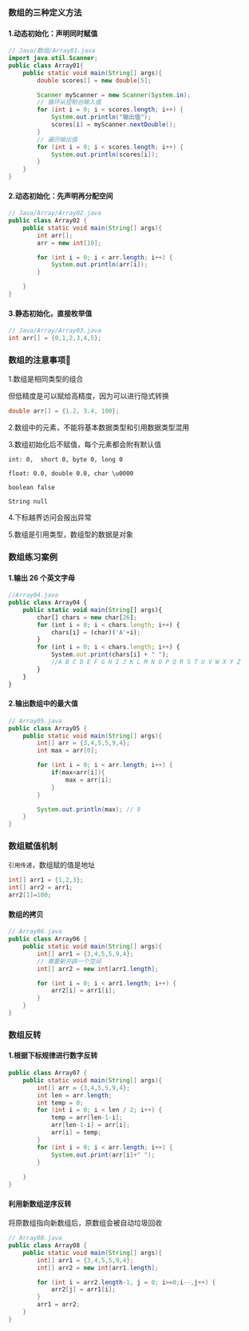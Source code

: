 
### 数组的三种定义方法

#### 1.动态初始化：声明同时赋值

```java
// Java/数组/Array01.java
import java.util.Scanner;
public class Array01{
    public static void main(String[] args){
        double scores[] = new double[5];

        Scanner myScanner = new Scanner(System.in);
        // 循环从控制台输入值
        for (int i = 0; i < scores.length; i++) {
            System.out.println("输出值");
            scores[i] = myScanner.nextDouble();
        }
        // 遍历输出值
        for (int i = 0; i < scores.length; i++) {
            System.out.println(scores[i]);
        }
    }
}
```

#### 2.动态初始化：先声明再分配空间
```java
// Java/Array/Array02.java
public class Array02 {
    public static void main(String[] args){
        int arr[];
        arr = new int[10];

        for (int i = 0; i < arr.length; i++) {
            System.out.println(arr[i]);
        }

    }
}
```

#### 3.静态初始化，直接枚举值

```java
// Java/Array/Array03.java
int arr[] = {0,1,2,3,4,5};
```

### 数组的注意事项📢

1.数组是相同类型的组合

但低精度是可以赋给高精度，因为可以进行隐式转换

```java
double arr[] = {1.2, 3.4, 100};
```

2.数组中的元素，不能将基本数据类型和引用数据类型混用

3.数组初始化后不赋值，每个元素都会附有默认值

    int: 0,  short 0, byte 0, long 0

    float: 0.0, double 0.0, char \u0000

    boolean false

    String null

4.下标越界访问会报出异常

5.数组是引用类型，数组型的数据是对象

### 数组练习案例

#### 1.输出 26 个英文字母

```javascript
//Array04.java
public class Array04 {
    public static void main(String[] args){
        char[] chars = new char[26];
        for (int i = 0; i < chars.length; i++) {
            chars[i] = (char)('A'+i);
        }
        for (int i = 0; i < chars.length; i++) {
            System.out.print(chars[i] + " ");
            //A B C D E F G H I J K L M N O P Q R S T U V W X Y Z 
        }
    }
}

```

#### 2.输出数组中的最大值

```java
// Array05.java
public class Array05 {
    public static void main(String[] args){
        int[] arr = {3,4,5,5,9,4};
        int max = arr[0];

        for (int i = 0; i < arr.length; i++) {
            if(max<arr[i]){
                max = arr[i];
            }
        }

        System.out.println(max); // 9
    }
}
```

### 数组赋值机制

`引用传递`，数组赋的值是地址

```java
int[] arr1 = {1,2,3};
int[] arr2 = arr1;
arr2[1]=100;
```

#### 数组的拷贝

```java
// Array06.java
public class Array06 {
    public static void main(String[] args){
        int[] arr1 = {3,4,5,5,9,4};
        // 需要新开辟一个空间
        int[] arr2 = new int[arr1.length];

        for (int i = 0; i < arr1.length; i++) {
            arr2[i] = arr1[i];
        }
    }
}

```

### 数组反转

#### 1.根据下标规律进行数字反转

```java
public class Array07 {
    public static void main(String[] args){
        int[] arr = {3,4,5,5,9,4};
        int len = arr.length;
        int temp = 0;
        for (int i = 0; i < len / 2; i++) {
            temp = arr[len-1-i];
            arr[len-1-i] = arr[i];
            arr[i] = temp;
        }
        for (int i = 0; i < arr.length; i++) {
            System.out.print(arr[i]+" ");
        }
        
    }
}
```

#### 利用新数组逆序反转

将原数组指向新数组后，原数组会被自动垃圾回收

```java
// Array08.java
public class Array08 {
    public static void main(String[] args){
        int[] arr1 = {3,4,5,5,9,4};
        int[] arr2 = new int[arr1.length];

        for (int i = arr2.length-1, j = 0; i>=0;i--,j++) {
            arr2[j] = arr1[i];
        }
        arr1 = arr2;
    }
}
```


